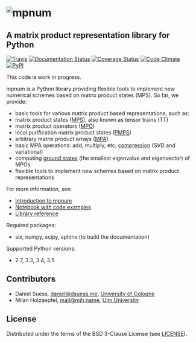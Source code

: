 ![mpnum](docs/tensors_logo.png)
=====


## A matrix product representation library for Python

[![Travis](https://travis-ci.org/dseuss/mpnum.svg?branch=master)](https://travis-ci.org/dseuss/mpnum)
[![Documentation Status](https://readthedocs.org/projects/mpnum/badge/?version=latest)](http://mpnum.readthedocs.org/en/latest/?badge=latest)
[![Coverage Status](https://coveralls.io/repos/github/dseuss/mpnum/badge.svg?branch=master)](https://coveralls.io/github/dseuss/mpnum?branch=master)
[![Code Climate](https://codeclimate.com/github/dseuss/mpnum/badges/gpa.svg)](https://codeclimate.com/github/dseuss/mpnum)
[![PyPI](https://img.shields.io/pypi/dm/mpnum.svg?maxAge=2592000)](https://pypi.python.org/pypi?:action=display&name=mpnum)

This code is work in progress.

mpnum is a Python library providing flexible tools to implement new numerical schemes based on matrix product states (MPS). So far, we provide:

* basic tools for various matrix product based representations, such as:
 * matrix product states ([MPS](http://mpnum.readthedocs.org/en/latest/intro.html#matrix-product-states-mps)), also known as tensor trains (TT)
 * matrix product operators ([MPO](http://mpnum.readthedocs.org/en/latest/intro.html#matrix-product-operators-mpo))
 * local purification matrix product states ([PMPS](http://mpnum.readthedocs.org/en/latest/intro.html#local-purification-form-mps-pmps))
 * arbitrary matrix product arrays ([MPA](http://mpnum.readthedocs.org/en/latest/intro.html#matrix-product-arrays))
* basic MPA operations: add, multiply, etc; [compression](http://mpnum.readthedocs.org/en/latest/mpnum.html#mpnum.mparray.MPArray.compress) (SVD and variational)
* computing [ground states](http://mpnum.readthedocs.org/en/latest/mpnum.html#mpnum.linalg.mineig) (the smallest eigenvalue and eigenvector) of MPOs
* flexible tools to implement new schemes based on matrix product representations

For more information, see:

* [Introduction to mpnum](http://mpnum.readthedocs.org/en/latest/intro.html)
* [Notebook with code examples](examples/mpnum_intro.ipynb)
* [Library reference](http://mpnum.readthedocs.org/en/latest/)

Required packages:

* six, numpy, scipy, sphinx (to build the documentation)

Supported Python versions:

* 2.7, 3.3, 3.4, 3.5


## Contributors

* Daniel Suess, <daniel@dsuess.me>, [University of Cologne](http://www.thp.uni-koeln.de/gross/)
* Milan Holzaepfel, <mail@mjh.name>, [Ulm University](http://qubit-ulm.com/)


## License

Distributed under the terms of the BSD 3-Clause License (see [LICENSE](LICENSE)).
